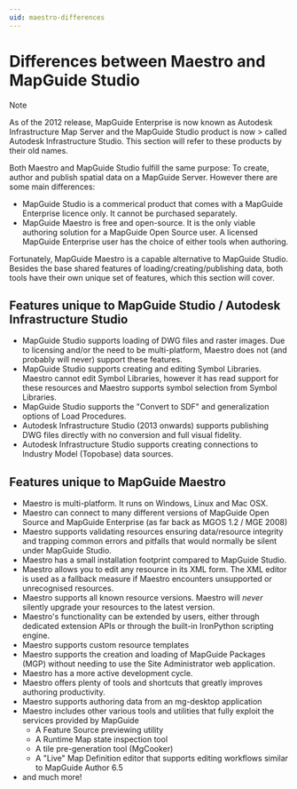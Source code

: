 ```yaml
---
uid: maestro-differences
---
```

# Differences between Maestro and MapGuide Studio

> [!NOTE]
> As of the 2012 release, MapGuide Enterprise is now known as Autodesk Infrastructure Map Server and the MapGuide Studio product is now > called Autodesk Infrastructure Studio. This section will refer to these products by their old names.

Both Maestro and MapGuide Studio fulfill the same purpose: To create, author and publish spatial data on a MapGuide Server. However there are some main differences:

 * MapGuide Studio is a commerical product that comes with a MapGuide Enterprise licence only. It cannot be purchased separately.
 * MapGuide Maestro is free and open-source. It is the only viable authoring solution for a MapGuide Open Source user. A licensed MapGuide Enterprise user has the choice of either tools when authoring.

Fortunately, MapGuide Maestro is a capable alternative to MapGuide Studio. Besides the base shared features of loading/creating/publishing data, both tools have their own unique set of features, which this section will cover.

## Features unique to MapGuide Studio / Autodesk Infrastructure Studio

 * MapGuide Studio supports loading of DWG files and raster images. Due to licensing and/or the need to be multi-platform, Maestro does not (and probably will never) support these features.
 * MapGuide Studio supports creating and editing Symbol Libraries. Maestro cannot edit Symbol Libraries, however it has read support for these resources and Maestro supports symbol selection from Symbol Libraries.
 * MapGuide Studio supports the "Convert to SDF" and generalization options of Load Procedures.
 * Autodesk Infrastructure Studio (2013 onwards) supports publishing DWG files directly with no conversion and full visual fidelity.
 * Autodesk Infrastructure Studio supports creating connections to Industry Model (Topobase) data sources.

## Features unique to MapGuide Maestro

 * Maestro is multi-platform. It runs on Windows, Linux and Mac OSX.
 * Maestro can connect to many different versions of MapGuide Open Source and MapGuide Enterprise (as far back as MGOS 1.2 / MGE 2008)
 * Maestro supports validating resources ensuring data/resource integrity and trapping common errors and pitfalls that would normally be silent under MapGuide Studio.
 * Maestro has a small installation footprint compared to MapGuide Studio.
 * Maestro allows you to edit any resource in its XML form. The XML editor is used as a fallback measure if Maestro encounters unsupported or unrecognised resources.
 * Maestro supports all known resource versions. Maestro will *never* silently upgrade your resources to the latest version.
 * Maestro's functionality can be extended by users, either through dedicated extension APIs or through the built-in IronPython scripting engine.
 * Maestro supports custom resource templates
 * Maestro supports the creation and loading of MapGuide Packages (MGP) without needing to use the Site Administrator web application.
 * Maestro has a more active development cycle.
 * Maestro offers plenty of tools and shortcuts that greatly improves authoring productivity.
 * Maestro supports authoring data from an mg-desktop application
 * Maestro includes other various tools and utilities that fully exploit the services provided by MapGuide
   * A Feature Source previewing utility
   * A Runtime Map state inspection tool
   * A tile pre-generation tool (MgCooker)
   * A "Live" Map Definition editor that supports editing workflows similar to MapGuide Author 6.5
 * and much more!